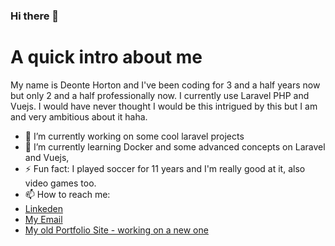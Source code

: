 ### Hi there 👋
# A quick intro about me
My name is Deonte Horton and I've been coding for 3 and a half years now but only 2 and a half professionally now. I currently use Laravel PHP and Vuejs. I would have never thought I would be this intrigued by this but I am and very ambitious about it haha.

- 🔭 I’m currently working on some cool laravel projects
- 🌱 I’m currently learning Docker and some advanced concepts on Laravel and Vuejs, 
- ⚡ Fun fact: I played soccer for 11 years and I'm really good at it, also video games too.
- 📫 How to reach me:
- [Linkeden](https://www.linkedin.com/in/deonte-horton-b34aab189/)
- [My Email](mailto:deontedeshaunhorton@gmail.com)
- [My old Portfolio Site - working on a new one](https://portfolio.deonte.dev)

